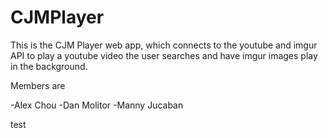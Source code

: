 # CJMPlayer

This is the CJM Player web app, which connects to the youtube and imgur API to play a youtube video the user searches and have imgur images play in the background.

Members are

-Alex Chou
-Dan Molitor
-Manny Jucaban

test